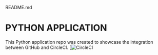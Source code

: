 README.md
# PYTHON APPLICATION
This Python application repo was created to showcase the integration between GitHub and CircleCI.
[![CircleCI](https://app.circleci.com/pipelines/github/maureenbianca/python_app?branch=circleci-project-setup)

